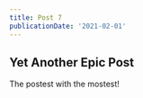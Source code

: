 ```yaml
---
title: Post 7
publicationDate: '2021-02-01'
---
```


## Yet Another Epic Post

The postest with the mostest!
